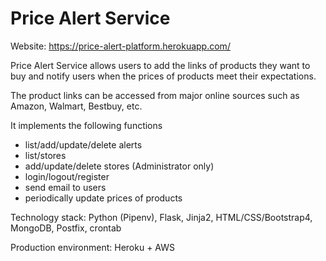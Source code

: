 # Price Alert Service

Website: https://price-alert-platform.herokuapp.com/

Price Alert Service allows users to add the links of products they want to buy 
and notify users when the prices of products meet their expectations. 
 
The product links can be accessed from major online sources
such as Amazon, Walmart, Bestbuy, etc. 

It implements the following functions

- list/add/update/delete alerts
- list/stores
- add/update/delete stores (Administrator only)
- login/logout/register
- send email to users 
- periodically update prices of products

Technology stack: Python (Pipenv), Flask, Jinja2, HTML/CSS/Bootstrap4, MongoDB, Postfix, crontab

Production environment: Heroku + AWS



